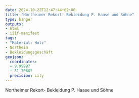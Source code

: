 ```yaml
---
date: 2024-10-22T12:47:44+02:00
title: "Northeimer Rekort- Bekleidung P. Haase und Söhne"
type: hanger
outputs:
- html
- iiif-manifest
tags:
- "Material: Holz"
- Northeim
- Bekleidungsgeschäft
geojson:
  coordinates:
  - 9.99997
  - 51.70662
  precision: city
---
```

Northeimer Rekort- Bekleidung P. Haase und Söhne
